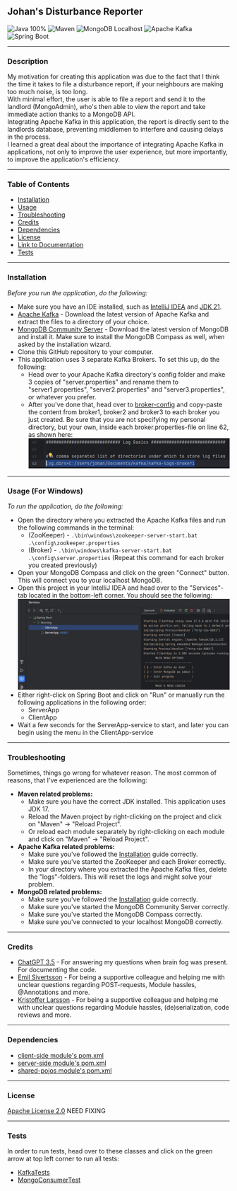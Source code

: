 ## **Johan's Disturbance Reporter**
![Java 100%](https://img.shields.io/badge/Java-100%25-%23E57300)
![Maven](https://img.shields.io/badge/Maven-%238a6ac8?style=for-the-badge&logo=apache-maven&logoColor=white)
![MongoDB Localhost](https://img.shields.io/badge/MongoDB-Localhost-<custom_color_code>?style=for-the-badge&logo=mongodb&logoColor=white)
![Apache Kafka](https://img.shields.io/badge/Apache%20Kafka-%23FF5722?style=for-the-badge&logo=apache-kafka&logoColor=white)
![Spring Boot](https://img.shields.io/badge/Spring%20Boot-%23009639?style=for-the-badge&logo=spring&logoColor=white)

---
### Description
My motivation for creating this application was due to the fact that I think the time it takes to file a disturbance report, if your neighbours are making too much noise, is too long.  
With minimal effort, the user is able to file a report and send it to the landlord (MongoAdmin), who's then able to view the report and take immediate action thanks to a MongoDB API.
<br>Integrating Apache Kafka in this application, the report is directly sent to the landlords database, preventing middlemen to interfere and causing delays in the process.
<br>I learned a great deal about the importance of integrating Apache Kafka in applications, not only to improve the user experience, but more importantly, to improve the application's efficiency.

---
### Table of Contents
+ [Installation](#installation)
+ [Usage](#usage)
+ [Troubleshooting](#troubleshooting)
+ [Credits](#credits)
+ [Dependencies](#dependencies)
+ [License](#license)
+ [Link to Documentation](SpringBoot-ApacheKafka-Project/Installation&Documentation/Documentation.md)
+ [Tests](#tests)

---
### Installation
*Before you run the application, do the following:*
+ Make sure you have an IDE installed, such as [IntelliJ IDEA](https://www.jetbrains.com/idea/download/#section=windows) and [JDK 21](https://www.oracle.com/se/java/technologies/downloads/).
+ [Apache Kafka](https://www.apache.org/dyn/closer.cgi?path=/kafka/3.5.0/kafka_2.13-3.5.0.tgz) - Download the latest version of Apache Kafka and extract the files to a directory of your choice.
+ [MongoDB Community Server](https://www.mongodb.com/try/download/community) - Download the latest version of MongoDB and install it. Make sure to install the MongoDB Compass as well, when asked by the installation wizard.
+ Clone this GitHub repository to your computer.
+ This application uses 3 separate Kafka Brokers. To set this up, do the following:
    + Head over to your Apache Kafka directory's config folder and make 3 copies of "server.properties" and rename them to "server1.properties", "server2.properties" and "server3.properties", or whatever you prefer.
    + After you've done that, head over to [broker-config](Installation&Documentation/broker-config) and copy-paste the content from broker1, broker2 and broker3 to each broker you just created. Be sure that you are not specifying my personal directory, but your own, inside each broker.properties-file on line 62, as shown here:
      <br>![broker-log-directory](Installation&Documentation/usage/broker-dir-setting.png)
---
### Usage (For Windows)
*To run the application, do the following:*
+ Open the directory where you extracted the Apache Kafka files and run the following commands in the terminal:
    + (ZooKeeper) - `.\bin\windows\zookeeper-server-start.bat .\config\zookeeper.properties`
    + (Broker) - `.\bin\windows\kafka-server-start.bat .\config\server.properties` (Repeat this command for each broker you created previously)
+ Open your MongoDB Compass and click on the green "Connect" button. This will connect you to your localhost MongoDB.
+ Open this project in your IntelliJ IDEA and head over to the "Services"-tab located in the bottom-left corner. You should see the following:
  <br>![Services: ConsumerApp, PostApp, ProducerApp](Installation&Documentation/usage/services-up-and-running.png)
+ Either right-click on Spring Boot and click on "Run" or manually run the following applications in the following order:
    + ServerApp
    + ClientApp
+ Wait a few seconds for the ServerApp-service to start, and later you can begin using the menu in the ClientApp-service

---
### Troubleshooting
Sometimes, things go wrong for whatever reason. The most common of reasons, that I've experienced are the following:
+ **Maven related problems:**
    + Make sure you have the correct JDK installed. This application uses JDK 17.
    + Reload the Maven project by right-clicking on the project and click on "Maven" -> "Reload Project".
    + Or reload each module separately by right-clicking on each module and click on "Maven" -> "Reload Project".
+ **Apache Kafka related problems:**
    + Make sure you've followed the [Installation](#installation) guide correctly.
    + Make sure you've started the ZooKeeper and each Broker correctly.
    + In your directory where you extracted the Apache Kafka files, delete the "logs"-folders. This will reset the logs and might solve your problem.
+ **MongoDB related problems:**
    + Make sure you've followed the [Installation](#installation) guide correctly.
    + Make sure you've started the MongoDB Community Server correctly.
    + Make sure you've started the MongoDB Compass correctly.
    + Make sure you've connected to your localhost MongoDB correctly.
---
### Credits
+ [ChatGPT 3.5](https://chat.openai.com/) - For answering my questions when brain fog was present. For documenting the code.
+ [Emil Sivertsson](https://github.com/Emilsivertsson) - For being a supportive colleague and helping me with unclear questions regarding POST-requests, Module hassles, @Annotations and more.
+ [Kristoffer Larsson](https://github.com/KoffaRn) - For being a supportive colleague and helping me with unclear questions regarding Module hassles, (de)serialization, code reviews and more.

---
### Dependencies
+ [client-side module's pom.xml](client-side/pom.xml)
+ [server-side module's pom.xml](server-side/pom.xml)
+ [shared-pojos module's pom.xml](shared-pojos/pom.xml)


---
### License
[Apache License 2.0](LICENSE) NEED FIXING

---
### Tests
In order to run tests, head over to these classes and click on the green arrow at top left corner to run all tests:
+ [KafkaTests](client-side/src/test/com/johan/client/KafkaTests.java)
+ [MongoConsumerTest](server-side/src/test/com/johan/server/kafka/mongo/consumer/MongoConsumerTest.java)
 
